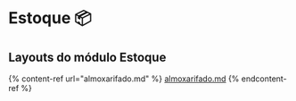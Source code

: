 # Estoque 📦

## Layouts do módulo Estoque

{% content-ref url="almoxarifado.md" %}
[almoxarifado.md](almoxarifado.md)
{% endcontent-ref %}
